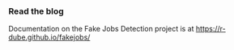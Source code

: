 ### Read the blog
Documentation on the Fake Jobs Detection project is at https://r-dube.github.io/fakejobs/
